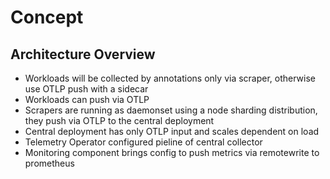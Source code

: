 # Concept

## Architecture Overview

- Workloads will be collected by annotations only via scraper, otherwise use OTLP push with a sidecar
- Workloads can push via OTLP
- Scrapers are running as daemonset using a node sharding distribution, they push via OTLP to the central deployment
- Central deployment has only OTLP input and scales dependent on load
- Telemetry Operator configured pieline of central collector
- Monitoring component brings config to push metrics via remotewrite to prometheus
